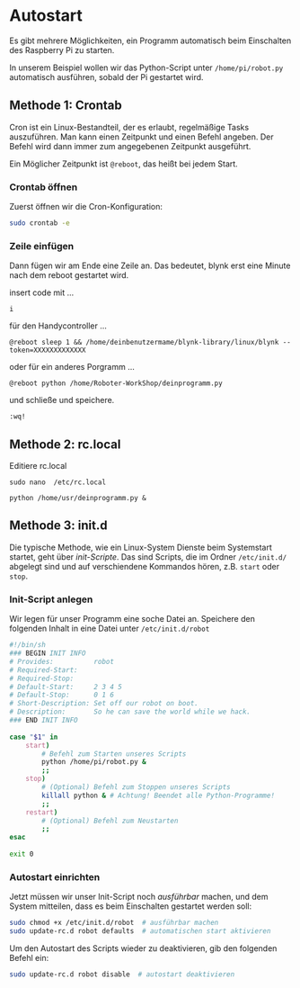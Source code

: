 # Autostart

Es gibt mehrere Möglichkeiten, ein Programm automatisch beim Einschalten des Raspberry Pi zu starten.

In unserem Beispiel wollen wir das Python-Script unter `/home/pi/robot.py` automatisch ausführen, sobald der Pi gestartet wird.

## Methode 1: Crontab

Cron ist ein Linux-Bestandteil, der es erlaubt, regelmäßige Tasks auszuführen. Man kann einen Zeitpunkt und einen Befehl angeben. Der Befehl wird dann immer zum angegebenen Zeitpunkt ausgeführt.

Ein Möglicher Zeitpunkt ist `@reboot`, das heißt bei jedem Start.

### Crontab öffnen

Zuerst öffnen wir die Cron-Konfiguration:

```bash
sudo crontab -e
```

### Zeile einfügen

Dann fügen wir am Ende eine Zeile an. Das bedeutet, blynk erst eine Minute nach dem reboot gestartet wird. 

insert code mit  ... 

```
i
```

für den Handycontroller ... 

```cron
@reboot sleep 1 && /home/deinbenutzermame/blynk-library/linux/blynk --token=XXXXXXXXXXXXX
```

oder für ein anderes Porgramm ... 

```cron
@reboot python /home/Roboter-WorkShop/deinprogramm.py
```


und schließe und speichere. 

````
:wq!
````


## Methode 2: rc.local

Editiere rc.local

```
sudo nano  /etc/rc.local
```

```
python /home/usr/deinprogramm.py &
```


## Methode 3: init.d

Die typische Methode, wie ein Linux-System Dienste beim Systemstart startet, geht über *init-Scripte*. Das sind Scripts, die im Ordner `/etc/init.d/` abgelegt sind und auf verschiendene Kommandos hören, z.B. `start` oder `stop`.

### Init-Script anlegen

Wir legen für unser Programm eine soche Datei an. Speichere den folgenden Inhalt in eine Datei unter `/etc/init.d/robot`

```bash
#!/bin/sh
### BEGIN INIT INFO
# Provides:			 robot
# Required-Start:    
# Required-Stop:     
# Default-Start:     2 3 4 5
# Default-Stop:      0 1 6
# Short-Description: Set off our robot on boot.
# Description:       So he can save the world while we hack.
### END INIT INFO
 
case "$1" in
    start)
        # Befehl zum Starten unseres Scripts
        python /home/pi/robot.py &
        ;;
    stop)
        # (Optional) Befehl zum Stoppen unseres Scripts
        killall python & # Achtung! Beendet alle Python-Programme!
        ;;
    restart)
        # (Optional) Befehl zum Neustarten
        ;;
esac
 
exit 0
```

### Autostart einrichten

Jetzt müssen wir unser Init-Script noch *ausführbar* machen, und dem System mitteilen, dass es beim Einschalten gestartet werden soll:

```bash
sudo chmod +x /etc/init.d/robot  # ausführbar machen
sudo update-rc.d robot defaults  # automatischen start aktivieren
```

Um den Autostart des Scripts wieder zu deaktivieren, gib den folgenden Befehl ein:

```bash
sudo update-rc.d robot disable  # autostart deaktivieren
```


